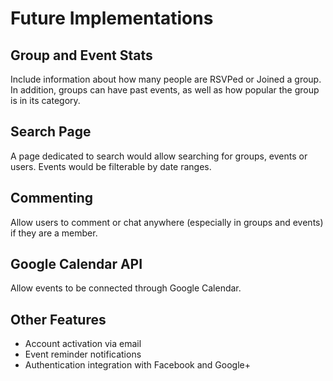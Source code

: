 # Future Implementations


## Group and Event Stats

Include information about how many people are RSVPed or Joined a group. In addition, groups can have past events, as well as how popular the group is in its category.

## Search Page

A page dedicated to search would allow searching for groups, events or users. Events would be filterable by date ranges.

## Commenting

Allow users to comment or chat anywhere (especially in groups and events) if they are a member.

## Google Calendar API

Allow events to be connected through Google Calendar.

## Other Features

- Account activation via email
- Event reminder notifications
- Authentication integration with Facebook and Google+
